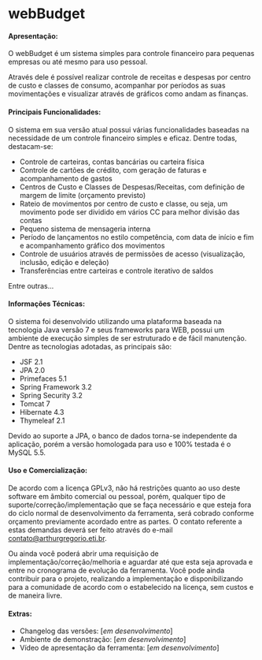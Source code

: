webBudget
=========

#### Apresentação:

O webBudget é um sistema simples para controle financeiro para pequenas empresas ou até mesmo para uso pessoal. 

Através dele é possível realizar controle de receitas e despesas por centro de custo e classes de consumo, acompanhar por períodos as suas movimentações e visualizar através de gráficos como andam as finanças.

#### Principais Funcionalidades:

O sistema em sua versão atual possui várias funcionalidades baseadas na necessidade de um controle financeiro simples e eficaz. Dentre todas, destacam-se:

- Controle de carteiras, contas bancárias ou carteira física
- Controle de cartões de crédito, com geração de faturas e acompanhamento de gastos
- Centros de Custo e Classes de Despesas/Receitas, com definição de margem de limite (orçamento previsto)
- Rateio de movimentos por centro de custo e classe, ou seja, um movimento pode ser dividido em vários CC para melhor divisão das contas
- Pequeno sistema de mensageria interna
- Período de lançamentos no estilo competência, com data de início e fim e acompanhamento gráfico dos movimentos
- Controle de usuários através de permissões de acesso (visualização, inclusão, edição e deleção)
- Transferências entre carteiras e controle iterativo de saldos

Entre outras...

#### Informações Técnicas:

O sistema foi desenvolvido utilizando uma plataforma baseada na tecnologia Java versão 7 e seus frameworks para WEB, possui um ambiente de execução simples de ser estruturado e de fácil manutenção. Dentre as tecnologias adotadas, as principais são:

- JSF 2.1 
- JPA 2.0
- Primefaces 5.1
- Spring Framework 3.2
- Spring Security 3.2
- Tomcat 7
- Hibernate 4.3
- Thymeleaf 2.1

Devido ao suporte a JPA, o banco de dados torna-se independente da aplicação, porém a versão homologada para uso e 100% testada é o MySQL 5.5.

#### Uso e Comercialização:

De acordo com a licença GPLv3, não há restrições quanto ao uso deste software em âmbito comercial ou pessoal, porém, qualquer tipo de suporte/correção/implementação que se faça necessário e que esteja fora do ciclo normal de desenvolvimento da ferramenta, será cobrado conforme orçamento previamente acordado entre as partes. O contato referente a estas demandas deverá ser feito através do e-mail contato@arthurgregorio.eti.br.

Ou ainda você poderá abrir uma requisição de implementação/correção/melhoria e aguardar até que esta seja aprovada e entre no cronograma de evolução da ferramenta. Você pode ainda contribuir para o projeto, realizando a implementação e disponibilizando para a comunidade de acordo com o estabelecido na licença, sem custos e de maneira livre.

#### Extras:

- Changelog das versões: [*em desenvolvimento*]
- Ambiente de demonstração: [*em desenvolvimento*]
- Vídeo de apresentação da ferramenta: [*em desenvolvimento*]
